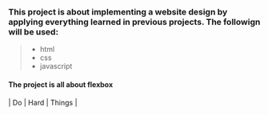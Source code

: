 ### This project is about implementing a website design by applying everything learned in previous projects. The followign will be used:
> - html
> - css 
> - javascript

#### The project is all about flexbox

| Do | Hard | Things |